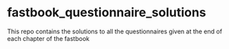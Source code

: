# fastbook_questionnaire_solutions
This repo contains the solutions to all the questionnaires given at the end of each chapter of the fastbook
